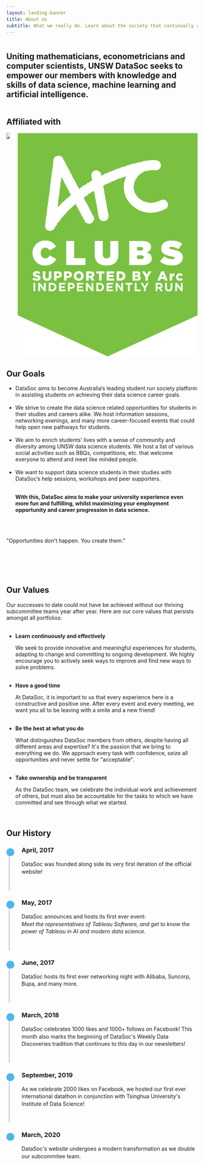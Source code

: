 ```yaml
---
layout: landing-banner
title: About Us
subtitle: What we really do. Learn about the society that continually seeks the best for students.
---
```


<style>
.timeline {
	line-height: 1.4em;
	list-style: none;
	margin: 0;
	padding: 0;
	width: 100%;
}

/*----- TIMELINE ITEM -----*/
.timeline-item {
	padding-left: 40px;
	position: relative;
}
.timeline-item:last-child {
	padding-bottom: 0;
}

/*----- TIMELINE INFO -----*/
.timeline-info {
	font-size: 12px;
	font-weight: 700;
	letter-spacing: 3px;
	margin: 0 0 .5em 0;
	text-transform: uppercase;
	white-space: nowrap;
}

/*----- TIMELINE MARKER -----*/
.timeline-marker {
	position: absolute;
	top: 0;
	bottom: 0;
	left: 0;
	width: 15px;
}
.timeline-marker:before {
	background: #4bb8eb;
	border: 3px solid transparent;
	border-radius: 100%;
	content: "";
	display: block;
	height: 15px;
	position: absolute;
	top: 4px;
	left: 0;
	width: 15px;
	transition: background 0.3s ease-in-out, border 0.3s ease-in-out;
}
.timeline-marker:after {
	content: "";
	width: 3px;
	background: #CCD5DB;
	display: block;
	position: absolute;
	top: 24px;
	bottom: 0;
	left: 6px;
}
.timeline-item:last-child .timeline-marker:after {
	content: none;
}

.timeline-item:not(.period):hover .timeline-marker:before {
	background: transparent;
	border: 3px solid #4bb8eb;
}

/*----- TIMELINE CONTENT -----*/
.timeline-content {
	padding-bottom: 40px;
}
.timeline-content p:last-child {
	margin-bottom: 0;
}

/*----- TIMELINE PERIOD -----*/
.period {
	padding: 0;
}
.period .timeline-info {
	display: none;
}
.period .timeline-marker:before {
	background: transparent;
	content: "";
	width: 15px;
	height: auto;
	border: none;
	border-radius: 0;
	top: 0;
	bottom: 30px;
	position: absolute;
	border-top: 3px solid #94158b;
	border-bottom: 3px solid #94158b;
}
.period .timeline-marker:after {
	content: "";
	height: 32px;
	top: auto;
}
.period .timeline-content {
	padding: 40px 0 70px;
}
.period .timeline-title {
	margin: 0;
}

@media (min-width: 992px) {
	.timeline-centered,
	.timeline-centered .timeline-item,
	.timeline-centered .timeline-info,
	.timeline-centered .timeline-marker,
	.timeline-centered .timeline-content {
		display: block;
		margin: 0;
		padding: 0;
	}
	.timeline-centered .timeline-item {
		padding-bottom: 40px;
		overflow: hidden;
	}
	.timeline-centered .timeline-marker {
		position: absolute;
		left: 50%;
		margin-left: -7.5px;
	}
	.timeline-centered .timeline-info,
	.timeline-centered .timeline-content {
		width: 50%;
	}
	.timeline-centered > .timeline-item:nth-child(odd) .timeline-info {
		float: left;
		text-align: right;
		padding-right: 30px;
	}
	.timeline-centered > .timeline-item:nth-child(odd) .timeline-content {
		float: right;
		text-align: left;
		padding-left: 30px;
	}
	.timeline-centered > .timeline-item:nth-child(even) .timeline-info {
		float: right;
		text-align: left;
		padding-left: 30px;
	}
	.timeline-centered > .timeline-item:nth-child(even) .timeline-content {
		float: left;
		text-align: right;
		padding-right: 30px;
	}
	.timeline-centered > .timeline-item.period .timeline-content {
		float: none;
		padding: 0;
		width: 100%;
		text-align: center;
	}
	.timeline-centered .timeline-item.period {
		padding: 50px 0 90px;
	}
	.timeline-centered .period .timeline-marker:after {
		height: 30px;
		bottom: 0;
		top: auto;
	}
	.timeline-centered .period .timeline-title {
		left: auto;
	}

	ul.no_bullet {
	list-style-type: none;
	padding: 0;
	margin: 0;
	}

	li.lightbulb {
		background: url('/assets/images/icons/coloured/lightbulb_idea.png') no-repeat left top;
		height: 104px;
		padding-left: 104px;
		padding-top: 8px;
	}

	li.mice {
		background: url('/assets/images/icons/coloured/graphic_design.png') no-repeat left top;
		height: 104px;
		padding-left: 104px;
		padding-top: 8px;
	}

	li.jobboard {
		background: url('/assets/images/icons/coloured/bulletin_board.png') no-repeat left top;
		height: 104px;
		padding-left: 104px;
		padding-top: 8px;
	}

	li.zoom {
		background: url('/assets/images/icons/coloured/zoom.png') no-repeat left top;
		height: 104px;
		padding-left: 104px;
		padding-top: 8px;
	}

	li.palette {
		background: url('/assets/images/icons/coloured/art_palette.png') no-repeat left top;
		height: 104px;
		padding-left: 104px;
		padding-top: 8px;
	}

	li.book {
		background: url('/assets/images/icons/coloured/book.png') no-repeat left top;
		height: 104px;
		padding-left: 104px;
		padding-top: 8px;
	}

	li.coffee {
	background: url('/assets/images/icons/coloured/coffee.png') no-repeat left top;
	height: 104px;
	padding-left: 104px;
	padding-top: 8px;
	}

	li.thumbs_up {
		background: url('/assets/images/icons/coloured/thumbs_up.png') no-repeat left top;
		height: 104px;
		padding-left: 104px;
		padding-top: 8px;
	}

	li.sunglasses {
		background: url('/assets/images/icons/coloured/sunglasses.png') no-repeat left top;
		height: 104px;
		padding-left: 104px;
		padding-top: 8px;
	}
}

</style>

<div class="hero-body background-shade">
	<div class="columns is-vcentered">
			<div class="column is-6 is-offset-3">
				<h2 class="title is-5 centered">
					Uniting mathematicians, econometricians and computer scientists, UNSW DataSoc seeks to empower our members with knowledge and skills of data science, machine learning and artificial intelligence.
				</h2>
			</div>
	</div>
</div>

<div class="hero-body background-shade">
	<div class="columns is-vcentered">
		<div class="column is-6 is-offset-3">
			<h2 class="title is-1 centered">Affiliated with</h2>
			<div class="columns is-vcentered">
				<div class="column is-10">
					<a href="https://www.maths.unsw.edu.au/" target="_blank">
						<img class="partner-logo" src="/assets/images/logos/custom/unswmaths.png">
					</a>
				</div>
				<div class="column is-2">
					<a href="https://www.arc.unsw.edu.au/" target="_blank">
						<img class="partner-logo" src="/assets/images/logos/custom/arc.png">
					</a>
				</div>
			</div>
		</div>
	</div>
</div>

<div class="hero-body background-shade">
	<div class="columns is-vcentered">
		<div class="column is-6 is-offset-3">
			<h2 class="title is-1 centered">Our Goals</h2>
			<ul class="no_bullet">
				<li class="lightbulb">
					DataSoc aims to become Australia’s leading student run society platform in assisting students on achieving their data science career goals.
					<br><br>
				</li>
				<li class="jobboard">
					We strive to create the data science related opportunities for students in their studies and careers alike. We host information sessions, networking evenings, and many more career-focused events that could help open new pathways for students.
					<br><br>
				</li>
				<li class="mice">
					We aim to enrich students' lives with a sense of community and diversity among UNSW data science students. We host a list of various social activities such as BBQs, competitions, etc. that welcome everyone to attend and meet like minded people.
					<br><br>
				</li>
				<li class="zoom">
					We want to support data science students in their studies with DataSoc’s help sessions, workshops and peer supporters. 
					<br><br>
				</li>
				<p>
					<b>With this, DataSoc aims to make your university experience even more fun and fulfilling, whilst maximizing your employment opportunity and career progression in data science.</b>
				</p>     
			</ul>
			<div style="margin: 4rem 0 5rem">
				<p class="title has-text-centered">
					"Opportunities don't happen. You create them."
				</p>
			</div>
		</div>
	</div>
	<div class="columns is-vcentered">
		<div class="column is-6 is-offset-3">
			<h2 class="title is-1 centered">Our Values</h2>
			Our successes to date could not have be achieved without our thriving subcommittee teams year after year. Here are our core values that persists amongst all portfolios:
			<br><br>
			<ul class="no_bullet">
				<li class="book">
					<p><b>Learn continuously and effectively</b></p>
					We seek to provide innovative and meaningful experiences for students, adapting to change and committing to ongoing development. We highly encourage you to actively seek ways to improve and find new ways to solve problems.
					<br><br>
				</li>
				<li class="coffee">
					<p><b>Have a good time</b></p>
					At DataSoc, it is important to us that every experience here is a constructive and positive one. After every event and every meeting, we want you all to be leaving with a smile and a new friend!
					<br><br>
				</li>
				<li class="thumbs_up">
					<p><b>Be the best at what you do</b></p>
					What distinguishes DataSoc members from others, despite having all different areas and expertise? It's the passion that we bring to everything we do. We approach every task with confidence, seize all opportunities and never settle for "acceptable".
					<br><br>
				</li>
				<li class="sunglasses">
					<p><b>Take ownership and be transparent</b></p>
					As the DataSoc team, we celebrate the individual work and achievement of others, but must also be accountable for the tasks to which we have committed and see through what we started.
					<br><br>
				</li> 
			</ul>
		</div>
	</div>
</div>

<div class="hero-body background-shade">
	<div class="column is-6 is-offset-3">
		<h2 class="title is-1 centered">Our History</h2>
		<div class="row example-centered">
			<ul class="timeline timeline-centered">
				<li class="timeline-item">
					<div class="timeline-marker"></div>
					<div class="timeline-content">
						<h3 class="title is-4">April, 2017</h3>
						<p>DataSoc was founded along side its very first iteration of the official website!</p>
					</div>
				</li>
				<li class="timeline-item">
					<div class="timeline-marker"></div>
					<div class="timeline-content">
						<h3 class="title is-4">May, 2017</h3>
						<p>DataSoc announces and hosts its first ever event: <br>
						<em>Meet the representatives of Tableau Software, and get to know the power of Tableau in AI and modern data science.</em></p>
					</div>
				</li>
				<li class="timeline-item">
					<div class="timeline-marker"></div>
					<div class="timeline-content">
						<h3 class="title is-4">June, 2017</h3>
						<p>DataSoc hosts its first ever networking night with Alibaba, Suncorp, Bupa, and many more. </p>
					</div>
				</li>
				<li class="timeline-item">
					<div class="timeline-marker"></div>
					<div class="timeline-content">
						<h3 class="title is-4">March, 2018</h3>
						<p>DataSoc celebrates 1000 likes and 1000+ follows on Facebook! This month also marks the beginning of DataSoc's Weekly Data Discoveries tradition that continues to this day in our newsletters!</p>
					</div>
				</li>
				<li class="timeline-item">
					<div class="timeline-marker"></div>
					<div class="timeline-content">
						<h3 class="title is-4">September, 2019</h3>
						<p>As we celebrate 2000 likes on Facebook, we hosted our first ever international datathon in conjunction with Tsinghua University's Institute of Data Science!</p>
					</div>
				</li>
				<li class="timeline-item">
					<div class="timeline-marker"></div>
					<div class="timeline-content">
						<h3 class="title is-4">March, 2020</h3>
						<p>DataSoc's website undergoes a modern transformation as we double our subcommitee team.</p>
					</div>
				</li>
			</ul>
		</div>
	</div>
</div>